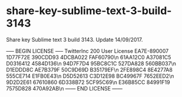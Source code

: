 # share-key-sublime-text-3-build-3143
Share key Sublime text 3 build 3143. Update 14/09/2017.

—– BEGIN LICENSE —–
TwitterInc
200 User License
EA7E-890007
1D77F72E 390CDD93 4DCBA022 FAF60790\n
61AA12C0 A37081C5 D0316412 4584D136\n
94D7F7D4 95BC8C1C 527DA828 560BB037\n
D1EDDD8C AE7B379F 50C9D69D B35179EF\n
2FE898C4 8E4277A8 555CE714 E1FB0E43\n
D5D52613 C3D12E98 BC49967F 7652EED2\n
9D2D2E61 67610860 6D338B72 5CF95C69\n
E36B85CC 84991F19 7575D828 470A92AB\n
—— END LICENSE ——
